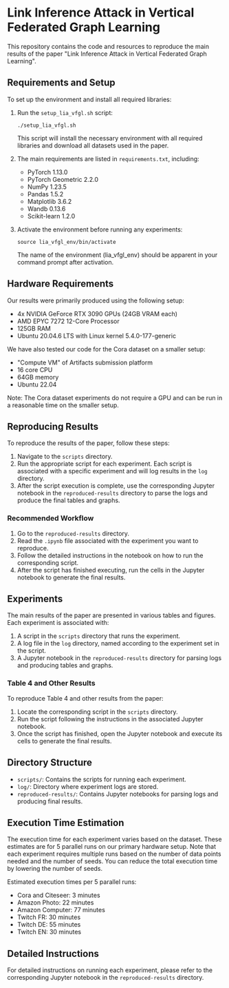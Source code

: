 # Link Inference Attack in Vertical Federated Graph Learning

This repository contains the code and resources to reproduce the main results of the paper "Link Inference Attack in Vertical Federated Graph Learning".

## Requirements and Setup

To set up the environment and install all required libraries:

1. Run the `setup_lia_vfgl.sh` script:
   ```
   ./setup_lia_vfgl.sh
   ```
   This script will install the necessary environment with all required libraries and download all datasets used in the paper.

2. The main requirements are listed in `requirements.txt`, including:
   - PyTorch 1.13.0
   - PyTorch Geometric 2.2.0
   - NumPy 1.23.5
   - Pandas 1.5.2
   - Matplotlib 3.6.2
   - Wandb 0.13.6
   - Scikit-learn 1.2.0

3. Activate the environment before running any experiments:
   ```
   source lia_vfgl_env/bin/activate
   ```
   The name of the environment (lia_vfgl_env) should be apparent in your command prompt after activation.

## Hardware Requirements

Our results were primarily produced using the following setup:
- 4x NVIDIA GeForce RTX 3090 GPUs (24GB VRAM each)
- AMD EPYC 7272 12-Core Processor
- 125GB RAM
- Ubuntu 20.04.6 LTS with Linux kernel 5.4.0-177-generic

We have also tested our code for the Cora dataset on a smaller setup:
- "Compute VM" of Artifacts submission platform
- 16 core CPU
- 64GB memory
- Ubuntu 22.04

Note: The Cora dataset experiments do not require a GPU and can be run in a reasonable time on the smaller setup.

## Reproducing Results

To reproduce the results of the paper, follow these steps:

1. Navigate to the `scripts` directory.
2. Run the appropriate script for each experiment. Each script is associated with a specific experiment and will log results in the `log` directory.
3. After the script execution is complete, use the corresponding Jupyter notebook in the `reproduced-results` directory to parse the logs and produce the final tables and graphs.

### Recommended Workflow

1. Go to the `reproduced-results` directory.
2. Read the `.ipynb` file associated with the experiment you want to reproduce.
3. Follow the detailed instructions in the notebook on how to run the corresponding script.
4. After the script has finished executing, run the cells in the Jupyter notebook to generate the final results.

## Experiments

The main results of the paper are presented in various tables and figures. Each experiment is associated with:

1. A script in the `scripts` directory that runs the experiment.
2. A log file in the `log` directory, named according to the experiment set in the script.
3. A Jupyter notebook in the `reproduced-results` directory for parsing logs and producing tables and graphs.

### Table 4 and Other Results

To reproduce Table 4 and other results from the paper:

1. Locate the corresponding script in the `scripts` directory.
2. Run the script following the instructions in the associated Jupyter notebook.
3. Once the script has finished, open the Jupyter notebook and execute its cells to generate the final results.

## Directory Structure

- `scripts/`: Contains the scripts for running each experiment.
- `log/`: Directory where experiment logs are stored.
- `reproduced-results/`: Contains Jupyter notebooks for parsing logs and producing final results.

## Execution Time Estimation

The execution time for each experiment varies based on the dataset. These estimates are for 5 parallel runs on our primary hardware setup. Note that each experiment requires multiple runs based on the number of data points needed and the number of seeds. You can reduce the total execution time by lowering the number of seeds.

Estimated execution times per 5 parallel runs:
- Cora and Citeseer: 3 minutes
- Amazon Photo: 22 minutes
- Amazon Computer: 77 minutes
- Twitch FR: 30 minutes
- Twitch DE: 55 minutes
- Twitch EN: 30 minutes

## Detailed Instructions

For detailed instructions on running each experiment, please refer to the corresponding Jupyter notebook in the `reproduced-results` directory.
